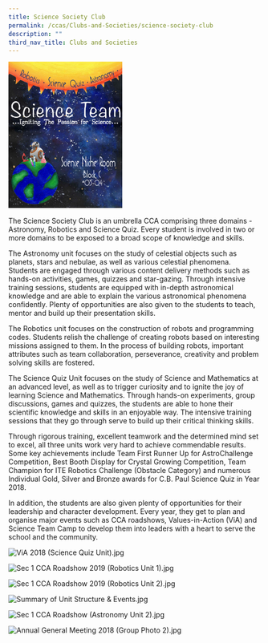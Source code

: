 ```yaml
---
title: Science Society Club
permalink: /ccas/Clubs-and-Societies/science-society-club
description: ""
third_nav_title: Clubs and Societies
---
```

<img src="/images/Science%20Society%20Club%20Poster.jpeg" 
     style="width:45%">

The Science Society Club is an umbrella CCA comprising three domains - Astronomy, Robotics and Science Quiz. Every student is involved in two or more domains to be exposed to a broad scope of knowledge and skills.

  

The Astronomy unit focuses on the study of celestial objects such as planets, stars and nebulae, as well as various celestial phenomena. Students are engaged through various content delivery methods such as hands-on activities, games, quizzes and star-gazing. Through intensive training sessions, students are equipped with in-depth astronomical knowledge and are able to explain the various astronomical phenomena confidently. Plenty of opportunities are also given to the students to teach, mentor and build up their presentation skills.

  

The Robotics unit focuses on the construction of robots and programming codes. Students relish the challenge of creating robots based on interesting missions assigned to them. In the process of building robots, important attributes such as team collaboration, perseverance, creativity and problem solving skills are fostered.

  

The Science Quiz Unit focuses on the study of Science and Mathematics at an advanced level, as well as to trigger curiosity and to ignite the joy of learning Science and Mathematics. Through hands-on experiments, group discussions, games and quizzes, the students are able to hone their scientific knowledge and skills in an enjoyable way. The intensive training sessions that they go through serve to build up their critical thinking skills.

  

Through rigorous training, excellent teamwork and the determined mind set to excel, all three units work very hard to achieve commendable results. Some key achievements include Team First Runner Up for AstroChallenge Competition, Best Booth Display for Crystal Growing Competition, Team Champion for ITE Robotics Challenge (Obstacle Category) and numerous Individual Gold, Silver and Bronze awards for C.B. Paul Science Quiz in Year 2018.

  

In addition, the students are also given plenty of opportunities for their leadership and character development. Every year, they get to plan and organise major events such as CCA roadshows, Values-in-Action (ViA) and Science Team Camp to develop them into leaders with a heart to serve the school and the community.

  

![ViA 2018 (Science Quiz Unit).jpg](https://www-bpghs-moe-edu-sg-admin.cwp.sg/qql/slot/u148/BPGHS%202019/Holistic%20Education/CCAs/Clubs%20&%20Societies/Science%20Society%20Club/ViA%202018%20(Science%20Quiz%20Unit).jpg)  

![Sec 1 CCA Roadshow 2019 (Robotics Unit 1).jpg](https://www-bpghs-moe-edu-sg-admin.cwp.sg/qql/slot/u148/BPGHS%202019/Holistic%20Education/CCAs/Clubs%20&%20Societies/Science%20Society%20Club/Sec%201%20CCA%20Roadshow%202019%20(Robotics%20Unit%201).jpg)  

![Sec 1 CCA Roadshow 2019 (Robotics Unit 2).jpg](https://www-bpghs-moe-edu-sg-admin.cwp.sg/qql/slot/u148/BPGHS%202019/Holistic%20Education/CCAs/Clubs%20&%20Societies/Science%20Society%20Club/Sec%201%20CCA%20Roadshow%202019%20(Robotics%20Unit%202).jpg)  

![Summary of Unit Structure & Events.jpg](https://www-bpghs-moe-edu-sg-admin.cwp.sg/qql/slot/u148/BPGHS%202019/Holistic%20Education/CCAs/Clubs%20&%20Societies/Science%20Society%20Club/Summary%20of%20Unit%20Structure%20&%20Events.jpg)  

![Sec 1 CCA Roadshow (Astronomy Unit 2).jpg](https://www-bpghs-moe-edu-sg-admin.cwp.sg/qql/slot/u148/BPGHS%202019/Holistic%20Education/CCAs/Clubs%20&%20Societies/Science%20Society%20Club/Sec%201%20CCA%20Roadshow%20(Astronomy%20Unit%202).jpg)  

![Annual General Meeting 2018 (Group Photo 2).jpg](https://www-bpghs-moe-edu-sg-admin.cwp.sg/qql/slot/u148/BPGHS%202019/Holistic%20Education/CCAs/Clubs%20&%20Societies/Science%20Society%20Club/Annual%20General%20Meeting%202018%20(Group%20Photo%202).jpg)